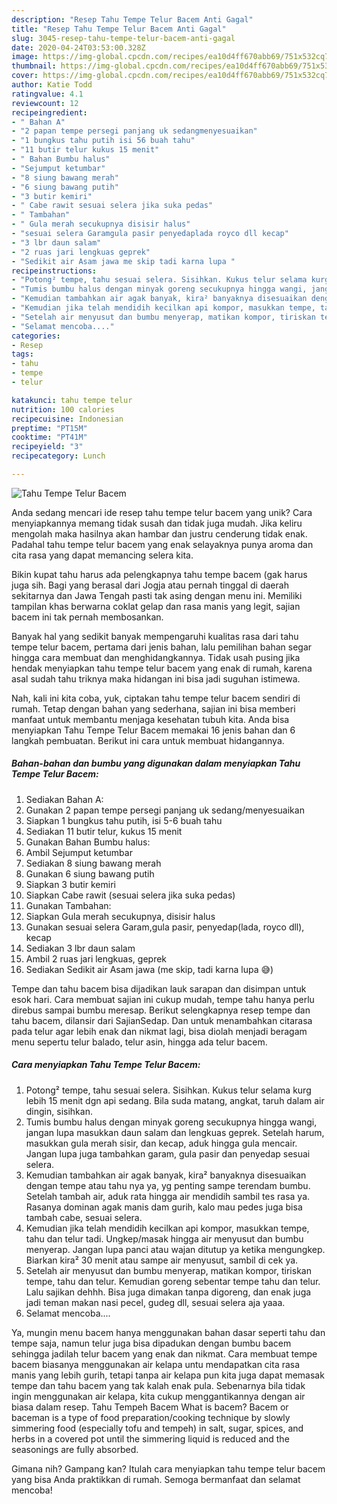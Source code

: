 ```yaml
---
description: "Resep Tahu Tempe Telur Bacem Anti Gagal"
title: "Resep Tahu Tempe Telur Bacem Anti Gagal"
slug: 3045-resep-tahu-tempe-telur-bacem-anti-gagal
date: 2020-04-24T03:53:00.328Z
image: https://img-global.cpcdn.com/recipes/ea10d4ff670abb69/751x532cq70/tahu-tempe-telur-bacem-foto-resep-utama.jpg
thumbnail: https://img-global.cpcdn.com/recipes/ea10d4ff670abb69/751x532cq70/tahu-tempe-telur-bacem-foto-resep-utama.jpg
cover: https://img-global.cpcdn.com/recipes/ea10d4ff670abb69/751x532cq70/tahu-tempe-telur-bacem-foto-resep-utama.jpg
author: Katie Todd
ratingvalue: 4.1
reviewcount: 12
recipeingredient:
- " Bahan A"
- "2 papan tempe persegi panjang uk sedangmenyesuaikan"
- "1 bungkus tahu putih isi 56 buah tahu"
- "11 butir telur kukus 15 menit"
- " Bahan Bumbu halus"
- "Sejumput ketumbar"
- "8 siung bawang merah"
- "6 siung bawang putih"
- "3 butir kemiri"
- " Cabe rawit sesuai selera jika suka pedas"
- " Tambahan"
- " Gula merah secukupnya disisir halus"
- "sesuai selera Garamgula pasir penyedaplada royco dll kecap"
- "3 lbr daun salam"
- "2 ruas jari lengkuas geprek"
- "Sedikit air Asam jawa me skip tadi karna lupa "
recipeinstructions:
- "Potong² tempe, tahu sesuai selera. Sisihkan. Kukus telur selama kurg lebih 15 menit dgn api sedang. Bila suda matang, angkat, taruh dalam air dingin, sisihkan."
- "Tumis bumbu halus dengan minyak goreng secukupnya hingga wangi, jangan lupa masukkan daun salam dan lengkuas geprek. Setelah harum, masukkan gula merah sisir, dan kecap, aduk hingga gula mencair. Jangan lupa juga tambahkan garam, gula pasir dan penyedap sesuai selera."
- "Kemudian tambahkan air agak banyak, kira² banyaknya disesuaikan dengan tempe atau tahu nya ya, yg penting sampe terendam bumbu. Setelah tambah air, aduk rata hingga air mendidih sambil tes rasa ya. Rasanya dominan agak manis dam gurih, kalo mau pedes juga bisa tambah cabe, sesuai selera."
- "Kemudian jika telah mendidih kecilkan api kompor, masukkan tempe, tahu dan telur tadi. Ungkep/masak hingga air menyusut dan bumbu menyerap. Jangan lupa panci atau wajan ditutup ya ketika mengungkep. Biarkan kira² 30 menit atau sampe air menyusut, sambil di cek ya."
- "Setelah air menyusut dan bumbu menyerap, matikan kompor, tiriskan tempe, tahu dan telur. Kemudian goreng sebentar tempe tahu dan telur. Lalu sajikan dehhh. Bisa juga dimakan tanpa digoreng, dan enak juga jadi teman makan nasi pecel, gudeg dll, sesuai selera aja yaaa."
- "Selamat mencoba...."
categories:
- Resep
tags:
- tahu
- tempe
- telur

katakunci: tahu tempe telur 
nutrition: 100 calories
recipecuisine: Indonesian
preptime: "PT15M"
cooktime: "PT41M"
recipeyield: "3"
recipecategory: Lunch

---
```



![Tahu Tempe Telur Bacem](https://img-global.cpcdn.com/recipes/ea10d4ff670abb69/751x532cq70/tahu-tempe-telur-bacem-foto-resep-utama.jpg)

Anda sedang mencari ide resep tahu tempe telur bacem yang unik? Cara menyiapkannya memang tidak susah dan tidak juga mudah. Jika keliru mengolah maka hasilnya akan hambar dan justru cenderung tidak enak. Padahal tahu tempe telur bacem yang enak selayaknya punya aroma dan cita rasa yang dapat memancing selera kita.

Bikin kupat tahu harus ada pelengkapnya tahu tempe bacem (gak harus juga sih. Bagi yang berasal dari Jogja atau pernah tinggal di daerah sekitarnya dan Jawa Tengah pasti tak asing dengan menu ini. Memiliki tampilan khas berwarna coklat gelap dan rasa manis yang legit, sajian bacem ini tak pernah membosankan.

Banyak hal yang sedikit banyak mempengaruhi kualitas rasa dari tahu tempe telur bacem, pertama dari jenis bahan, lalu pemilihan bahan segar hingga cara membuat dan menghidangkannya. Tidak usah pusing jika hendak menyiapkan tahu tempe telur bacem yang enak di rumah, karena asal sudah tahu triknya maka hidangan ini bisa jadi suguhan istimewa.


Nah, kali ini kita coba, yuk, ciptakan tahu tempe telur bacem sendiri di rumah. Tetap dengan bahan yang sederhana, sajian ini bisa memberi manfaat untuk membantu menjaga kesehatan tubuh kita. Anda bisa menyiapkan Tahu Tempe Telur Bacem memakai 16 jenis bahan dan 6 langkah pembuatan. Berikut ini cara untuk membuat hidangannya.

<!--inarticleads1-->

##### Bahan-bahan dan bumbu yang digunakan dalam menyiapkan Tahu Tempe Telur Bacem:

1. Sediakan  Bahan A:
1. Gunakan 2 papan tempe persegi panjang uk sedang/menyesuaikan
1. Siapkan 1 bungkus tahu putih, isi 5-6 buah tahu
1. Sediakan 11 butir telur, kukus 15 menit
1. Gunakan  Bahan Bumbu halus:
1. Ambil Sejumput ketumbar
1. Sediakan 8 siung bawang merah
1. Gunakan 6 siung bawang putih
1. Siapkan 3 butir kemiri
1. Siapkan  Cabe rawit (sesuai selera jika suka pedas)
1. Gunakan  Tambahan:
1. Siapkan  Gula merah secukupnya, disisir halus
1. Gunakan sesuai selera Garam,gula pasir, penyedap(lada, royco dll), kecap
1. Sediakan 3 lbr daun salam
1. Ambil 2 ruas jari lengkuas, geprek
1. Sediakan Sedikit air Asam jawa (me skip, tadi karna lupa 😅)


Tempe dan tahu bacem bisa dijadikan lauk sarapan dan disimpan untuk esok hari. Cara membuat sajian ini cukup mudah, tempe tahu hanya perlu direbus sampai bumbu meresap. Berikut selengkapnya resep tempe dan tahu bacem, dilansir dari SajianSedap. Dan untuk menambahkan citarasa pada telur agar lebih enak dan nikmat lagi, bisa diolah menjadi beragam menu sepertu telur balado, telur asin, hingga ada telur bacem. 

<!--inarticleads2-->

##### Cara menyiapkan Tahu Tempe Telur Bacem:

1. Potong² tempe, tahu sesuai selera. Sisihkan. Kukus telur selama kurg lebih 15 menit dgn api sedang. Bila suda matang, angkat, taruh dalam air dingin, sisihkan.
1. Tumis bumbu halus dengan minyak goreng secukupnya hingga wangi, jangan lupa masukkan daun salam dan lengkuas geprek. Setelah harum, masukkan gula merah sisir, dan kecap, aduk hingga gula mencair. Jangan lupa juga tambahkan garam, gula pasir dan penyedap sesuai selera.
1. Kemudian tambahkan air agak banyak, kira² banyaknya disesuaikan dengan tempe atau tahu nya ya, yg penting sampe terendam bumbu. Setelah tambah air, aduk rata hingga air mendidih sambil tes rasa ya. Rasanya dominan agak manis dam gurih, kalo mau pedes juga bisa tambah cabe, sesuai selera.
1. Kemudian jika telah mendidih kecilkan api kompor, masukkan tempe, tahu dan telur tadi. Ungkep/masak hingga air menyusut dan bumbu menyerap. Jangan lupa panci atau wajan ditutup ya ketika mengungkep. Biarkan kira² 30 menit atau sampe air menyusut, sambil di cek ya.
1. Setelah air menyusut dan bumbu menyerap, matikan kompor, tiriskan tempe, tahu dan telur. Kemudian goreng sebentar tempe tahu dan telur. Lalu sajikan dehhh. Bisa juga dimakan tanpa digoreng, dan enak juga jadi teman makan nasi pecel, gudeg dll, sesuai selera aja yaaa.
1. Selamat mencoba....


Ya, mungin menu bacem hanya menggunakan bahan dasar seperti tahu dan tempe saja, namun telur juga bisa dipadukan dengan bumbu bacem sehingga jadilah telur bacem yang enak dan nikmat. Cara membuat tempe bacem biasanya menggunakan air kelapa untu mendapatkan cita rasa manis yang lebih gurih, tetapi tanpa air kelapa pun kita juga dapat memasak tempe dan tahu bacem yang tak kalah enak pula. Sebenarnya bila tidak ingin menggunakan air kelapa, kita cukup menggantikannya dengan air biasa dalam resep. Tahu Tempeh Bacem What is bacem? Bacem or baceman is a type of food preparation/cooking technique by slowly simmering food (especially tofu and tempeh) in salt, sugar, spices, and herbs in a covered pot until the simmering liquid is reduced and the seasonings are fully absorbed. 

Gimana nih? Gampang kan? Itulah cara menyiapkan tahu tempe telur bacem yang bisa Anda praktikkan di rumah. Semoga bermanfaat dan selamat mencoba!
